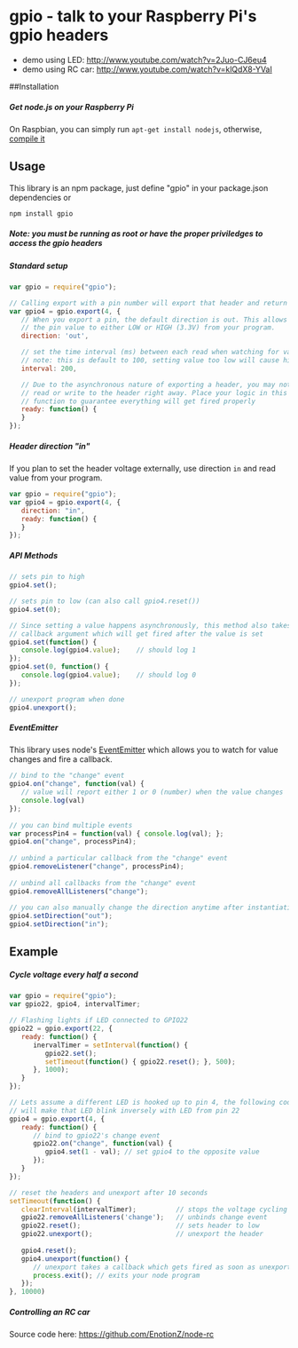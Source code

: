 # gpio - talk to your Raspberry Pi's gpio headers

* demo using LED: http://www.youtube.com/watch?v=2Juo-CJ6eu4
* demo using RC car: http://www.youtube.com/watch?v=klQdX8-YVaI

##Installation
##### Get node.js on your Raspberry Pi
On Raspbian, you can simply run `apt-get install nodejs`,
otherwise, [compile it](https://github.com/joyent/node/wiki/Installing-Node.js-via-package-manager)

## Usage

This library is an npm package, just define "gpio" in your package.json dependencies or
```js
npm install gpio
```

##### Note: you must be running as root or have the proper priviledges to access the gpio headers

##### Standard setup

```js
var gpio = require("gpio");

// Calling export with a pin number will export that header and return a gpio header instance
var gpio4 = gpio.export(4, {
   // When you export a pin, the default direction is out. This allows you to set
   // the pin value to either LOW or HIGH (3.3V) from your program.
   direction: 'out',

   // set the time interval (ms) between each read when watching for value changes
   // note: this is default to 100, setting value too low will cause high CPU usage
   interval: 200,

   // Due to the asynchronous nature of exporting a header, you may not be able to
   // read or write to the header right away. Place your logic in this ready
   // function to guarantee everything will get fired properly
   ready: function() {
   }
});
```

##### Header direction "in"
If you plan to set the header voltage externally, use direction `in` and read value from your program.
```js
var gpio = require("gpio");
var gpio4 = gpio.export(4, {
   direction: "in",
   ready: function() {
   }
});
```

##### API Methods

```js
// sets pin to high
gpio4.set();
```
```js
// sets pin to low (can also call gpio4.reset())
gpio4.set(0);
```
```js
// Since setting a value happens asynchronously, this method also takes a
// callback argument which will get fired after the value is set
gpio4.set(function() {
   console.log(gpio4.value);    // should log 1
});
gpio4.set(0, function() {
   console.log(gpio4.value);    // should log 0
});
```
```js
// unexport program when done
gpio4.unexport();
```

##### EventEmitter
This library uses node's [EventEmitter](http://nodejs.org/api/events.html) which allows you to watch
for value changes and fire a callback.
```js
// bind to the "change" event
gpio4.on("change", function(val) {
   // value will report either 1 or 0 (number) when the value changes
   console.log(val)
});
      
// you can bind multiple events
var processPin4 = function(val) { console.log(val); };
gpio4.on("change", processPin4);
            
// unbind a particular callback from the "change" event
gpio4.removeListener("change", processPin4);
      
// unbind all callbacks from the "change" event
gpio4.removeAllListeners("change");
      
// you can also manually change the direction anytime after instantiation            
gpio4.setDirection("out");
gpio4.setDirection("in");
```

## Example
##### Cycle voltage every half a second
```js
var gpio = require("gpio");
var gpio22, gpio4, intervalTimer;

// Flashing lights if LED connected to GPIO22
gpio22 = gpio.export(22, {
   ready: function() {
      inervalTimer = setInterval(function() {
         gpio22.set();
         setTimeout(function() { gpio22.reset(); }, 500);
      }, 1000);
   }
});

// Lets assume a different LED is hooked up to pin 4, the following code 
// will make that LED blink inversely with LED from pin 22 
gpio4 = gpio.export(4, {
   ready: function() {
      // bind to gpio22's change event
      gpio22.on("change", function(val) {
         gpio4.set(1 - val); // set gpio4 to the opposite value
      });
   }
});

// reset the headers and unexport after 10 seconds
setTimeout(function() {
   clearInterval(intervalTimer);          // stops the voltage cycling
   gpio22.removeAllListeners('change');   // unbinds change event
   gpio22.reset();                        // sets header to low
   gpio22.unexport();                     // unexport the header
   
   gpio4.reset();
   gpio4.unexport(function() {
      // unexport takes a callback which gets fired as soon as unexporting is done
      process.exit(); // exits your node program
   });
}, 10000)
```


##### Controlling an RC car
Source code here: https://github.com/EnotionZ/node-rc

